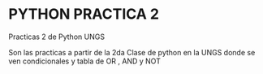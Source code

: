 # PYTHON PRACTICA 2
Practicas 2 de Python UNGS 

Son las practicas a partir de la 2da Clase de python en la UNGS donde se ven condicionales y tabla de OR ,  AND y NOT
